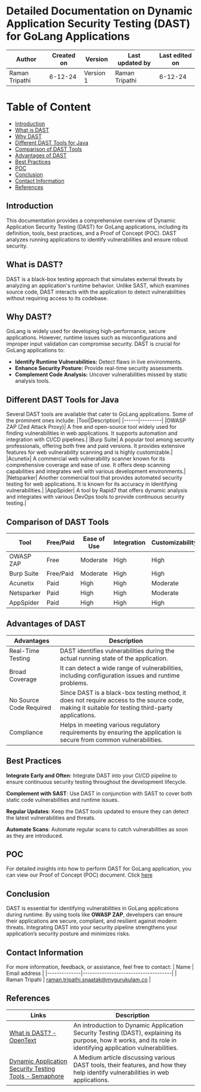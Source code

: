 # Detailed Documentation on Dynamic Application Security Testing (DAST) for GoLang Applications


| Author      | Created on  | Version    | Last updated by | Last edited on |
|-------------|-------------|------------|-----------------|----------------|
|Raman Tripathi| 6-12-24    | Version 1  | Raman Tripathi   | 6-12-24       |


# Table of Content 
- [Introduction](#Introduction)
- [What is DAST](#What-is-DAST)
- [Why DAST](#Why-DAST)
- [ Different DAST Tools for Java](#Different-DAST-Tools-for-Java)
- [Comparison of DAST Tools](#Comparison-of-DAST-Tools)
- [Advantages of DAST](#Advantages-of-DAST)
- [ Best Practices ](#Best-Practices)
- [POC](#POC)
-  [Conclusion](#Conclusion)
-  [ Contact Information ](#Contact-Information )
-  [References](#References )

## Introduction
This documentation provides a comprehensive overview of Dynamic Application Security Testing (DAST) for GoLang applications, including its definition, tools, best practices, and a Proof of Concept (POC). DAST analyzes running applications to identify vulnerabilities and ensure robust security.

## What is DAST?
DAST is a black-box testing approach that simulates external threats by analyzing an application's runtime behavior. Unlike SAST, which examines source code, DAST interacts with the application to detect vulnerabilities without requiring access to its codebase.

## Why DAST?
GoLang is widely used for developing high-performance, secure applications. However, runtime issues such as misconfigurations and improper input validation can compromise security. DAST is crucial for GoLang applications to:

- **Identify Runtime Vulnerabilities:** Detect flaws in live environments.
- **Enhance Security Posture:** Provide real-time security assessments.
- **Complement Code Analysis:** Uncover vulnerabilities missed by static analysis tools.

## Different DAST Tools for Java
Several DAST tools are available that cater to GoLang applications. Some of the prominent ones include:
|Tool|Description|
|------|---------|
|OWASP ZAP (Zed Attack Proxy)| A free and open-source tool widely used for finding vulnerabilities in web applications. It supports automation and integration with CI/CD pipelines.|
|Burp Suite| A popular tool among security professionals, offering both free and paid versions. It provides extensive features for web vulnerability scanning and is highly customizable.|
|Acunetix| A commercial web vulnerability scanner known for its comprehensive coverage and ease of use. It offers deep scanning capabilities and integrates well with various development environments.|
|Netsparker| Another commercial tool that provides automated security testing for web applications. It is known for its accuracy in identifying vulnerabilities.|
|AppSpider| A tool by Rapid7 that offers dynamic analysis and integrates with various DevOps tools to provide continuous security testing.|

## Comparison of DAST Tools

|Tool|	Free/Paid	|Ease of Use|	Integration|	Customizability|	Accuracy|
|---|----|------|-----|-----|------|
|OWASP ZAP|	Free|	Moderate|	High|	High|	High|
|Burp Suite	|Free/Paid	|Moderate	|High	|High|	High|
|Acunetix|	Paid|	High|	High|	Moderate|	Very High|
|Netsparker	|Paid	|High	|High	|Moderate	|Very High|
|AppSpider	|Paid	|High	|High	|High	|High|

## Advantages of DAST
|Advantages|Description|
|------|--------------|
|Real-Time Testing| DAST identifies vulnerabilities during the actual running state of the application.|
|Broad Coverage|It can detect a wide range of vulnerabilities, including configuration issues and runtime problems.|
|No Source Code Required| Since DAST is a black-box testing method, it does not require access to the source code, making it suitable for testing third-party applications.|
|Compliance|Helps in meeting various regulatory requirements by ensuring the application is secure from common vulnerabilities.|

## Best Practices 

**Integrate Early and Often**: Integrate DAST into your CI/CD pipeline to ensure continuous security testing throughout the development lifecycle.

**Complement with SAST**: Use DAST in conjunction with SAST to cover both static code vulnerabilities and runtime issues.

**Regular Updates**: Keep the DAST tools updated to ensure they can detect the latest vulnerabilities and threats.

**Automate Scans**: Automate regular scans to catch vulnerabilities as soon as they are introduced.

## POC

For detailed insights into how to perform DAST for GoLang application, you can view our Proof of Concept (POC) document. Click [here](https://github.com/MyGurukulam-p11/Documentation/tree/main/Application-CI-Design/GoLang-CI-Checks/DAST/POC)


## Conclusion
DAST is essential for identifying vulnerabilities in GoLang applications during runtime. By using tools like **OWASP ZAP**, developers can ensure their applications are secure, compliant, and resilient against modern threats. Integrating DAST into your security pipeline strengthens your application’s security posture and minimizes risks.


## Contact Information

For more information, feedback, or assistance, feel free to contact:
| Name         | Email address                       |
|--------------|-------------------------------------|
| Raman Tripahi | raman.tripathi.snaatak@mygurukulam.co  |

## References

| **Links** | **Description** |
|-----------|-----------------|
| [What is DAST? - OpenText](https://www.opentext.com/en-gb/what-is/dast) | An introduction to Dynamic Application Security Testing (DAST), explaining its purpose, how it works, and its role in identifying application vulnerabilities. |
| [Dynamic Application Security Testing Tools - Semaphore](https://semaphoreci.medium.com/dynamic-application-security-testing-dast-tools-are-tools-used-to-identify-vulnerabilities-in-affe2fd9e3c1) | A Medium article discussing various DAST tools, their features, and how they help identify vulnerabilities in web applications. |
